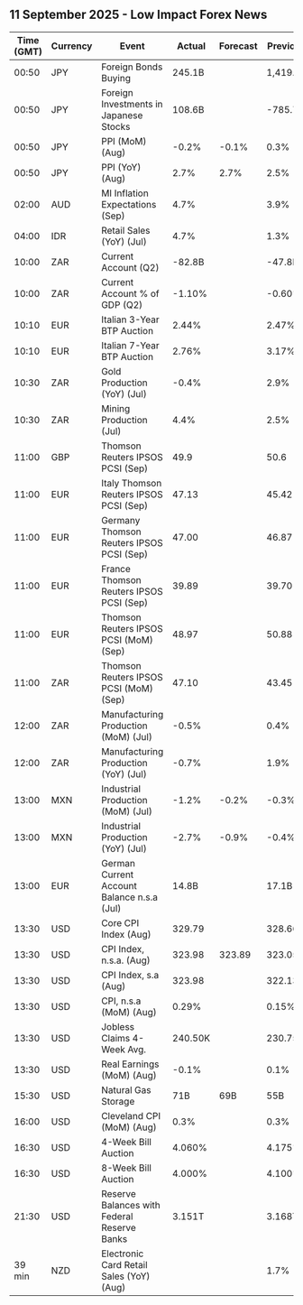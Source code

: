 ## 11 September 2025 - Low Impact Forex News

| Time (GMT) | Currency | Event | Actual | Forecast | Previous |
|------|----------|-------|--------|----------|----------|
| 00:50 | JPY | Foreign Bonds Buying | 245.1B |  | 1,419.9B |
| 00:50 | JPY | Foreign Investments in Japanese Stocks | 108.6B |  | -785.7B |
| 00:50 | JPY | PPI (MoM) (Aug) | -0.2% | -0.1% | 0.3% |
| 00:50 | JPY | PPI (YoY) (Aug) | 2.7% | 2.7% | 2.5% |
| 02:00 | AUD | MI Inflation Expectations (Sep) | 4.7% |  | 3.9% |
| 04:00 | IDR | Retail Sales (YoY) (Jul) | 4.7% |  | 1.3% |
| 10:00 | ZAR | Current Account (Q2) | -82.8B |  | -47.8B |
| 10:00 | ZAR | Current Account % of GDP (Q2) | -1.10% |  | -0.60% |
| 10:10 | EUR | Italian 3-Year BTP Auction | 2.44% |  | 2.47% |
| 10:10 | EUR | Italian 7-Year BTP Auction | 2.76% |  | 3.17% |
| 10:30 | ZAR | Gold Production (YoY) (Jul) | -0.4% |  | 2.9% |
| 10:30 | ZAR | Mining Production (Jul) | 4.4% |  | 2.5% |
| 11:00 | GBP | Thomson Reuters IPSOS PCSI (Sep) | 49.9 |  | 50.6 |
| 11:00 | EUR | Italy Thomson Reuters IPSOS PCSI (Sep) | 47.13 |  | 45.42 |
| 11:00 | EUR | Germany Thomson Reuters IPSOS PCSI (Sep) | 47.00 |  | 46.87 |
| 11:00 | EUR | France Thomson Reuters IPSOS PCSI (Sep) | 39.89 |  | 39.70 |
| 11:00 | EUR | Thomson Reuters IPSOS PCSI (MoM) (Sep) | 48.97 |  | 50.88 |
| 11:00 | ZAR | Thomson Reuters IPSOS PCSI (MoM) (Sep) | 47.10 |  | 43.45 |
| 12:00 | ZAR | Manufacturing Production (MoM) (Jul) | -0.5% |  | 0.4% |
| 12:00 | ZAR | Manufacturing Production (YoY) (Jul) | -0.7% |  | 1.9% |
| 13:00 | MXN | Industrial Production (MoM) (Jul) | -1.2% | -0.2% | -0.3% |
| 13:00 | MXN | Industrial Production (YoY) (Jul) | -2.7% | -0.9% | -0.4% |
| 13:00 | EUR | German Current Account Balance n.s.a (Jul) | 14.8B |  | 17.1B |
| 13:30 | USD | Core CPI Index (Aug) | 329.79 |  | 328.66 |
| 13:30 | USD | CPI Index, n.s.a. (Aug) | 323.98 | 323.89 | 323.05 |
| 13:30 | USD | CPI Index, s.a (Aug) | 323.98 |  | 322.13 |
| 13:30 | USD | CPI, n.s.a (MoM) (Aug) | 0.29% |  | 0.15% |
| 13:30 | USD | Jobless Claims 4-Week Avg. | 240.50K |  | 230.75K |
| 13:30 | USD | Real Earnings (MoM) (Aug) | -0.1% |  | 0.1% |
| 15:30 | USD | Natural Gas Storage | 71B | 69B | 55B |
| 16:00 | USD | Cleveland CPI (MoM) (Aug) | 0.3% |  | 0.3% |
| 16:30 | USD | 4-Week Bill Auction | 4.060% |  | 4.175% |
| 16:30 | USD | 8-Week Bill Auction | 4.000% |  | 4.100% |
| 21:30 | USD | Reserve Balances with Federal Reserve Banks | 3.151T |  | 3.168T |
| 39 min | NZD | Electronic Card Retail Sales (YoY) (Aug) |  |  | 1.7% |
